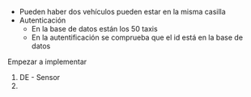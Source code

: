 - Pueden haber dos vehículos pueden estar en la misma casilla
- Autenticación 
	- En la base de datos están los 50 taxis 
	- En la autentificación se comprueba que el id está en la base de datos

Empezar a implementar 
1.  DE - Sensor
2. 

